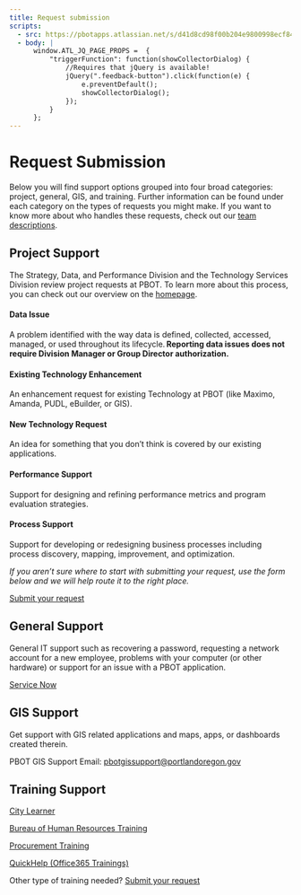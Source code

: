 ```yaml
---
title: Request submission
scripts:
  - src: https://pbotapps.atlassian.net/s/d41d8cd98f00b204e9800998ecf8427e-T/6i46lu/b/8/c95134bc67d3a521bb3f4331beb9b804/_/download/batch/com.atlassian.jira.collector.plugin.jira-issue-collector-plugin:issuecollector/com.atlassian.jira.collector.plugin.jira-issue-collector-plugin:issuecollector.js?locale=en-US&collectorId=1cdfc169
  - body: |
      window.ATL_JQ_PAGE_PROPS =  {
          "triggerFunction": function(showCollectorDialog) {
              //Requires that jQuery is available! 
              jQuery(".feedback-button").click(function(e) {
                  e.preventDefault();
                  showCollectorDialog();
              });
          }
      };
---
```


# Request Submission

Below you will find support options grouped into four broad categories: project, general, GIS, and training. Further information can be found under each category on the types of requests you might make. If you want to know more about who handles these requests, check out our [team descriptions](./team).

<div class="bg-marine-500 bg-opacity-50">

## Project Support

The Strategy, Data, and Performance Division and the Technology Services Division review project requests at PBOT. To learn more about this process, you can check out our overview on the [homepage](./index).

#### Data Issue

A problem identified with the way data is defined, collected, accessed, managed, or used throughout its lifecycle. **Reporting data issues does not require Division Manager or Group Director authorization.**

#### Existing Technology Enhancement

An enhancement request for existing Technology at PBOT (like Maximo, Amanda, PUDL, eBuilder, or GIS).

#### New Technology Request

An idea for something that you don’t think is covered by our existing applications.

#### Performance Support

Support for designing and refining performance metrics and program evaluation strategies.

#### Process Support

Support for developing or redesigning business processes including process discovery, mapping, improvement, and optimization.

*If you aren’t sure where to start with submitting your request, use the form below and we will help route it to the right place.*

<a href="#" class="feedback-button rounded border border-sky-800 bg-white px-4 py-2 font-semibold text-sky-800 hover:bg-sky-800 hover:text-sky-50">Submit your request</a>

</div>

## General Support

General IT support such as recovering a password, requesting a network account for a new employee, problems with your computer (or other hardware) or support for an issue with a PBOT application.

[Service Now](https://portland.service-now.com/sp)

<div class="bg-green-500 bg-opacity-50">

## GIS Support

Get support with GIS related applications and maps, apps, or dashboards created therein.

PBOT GIS Support Email: <pbotgissupport@portlandoregon.gov>

</div>

## Training Support

[City Learner](https://cityofport.plateau.com/learning)

[Bureau of Human Resources Training](https://employees.portland.gov/human-resources/documents?search=training)

[Procurement Training](https://employees.portland.gov/procurement/training)

[QuickHelp (Office365 Trainings)](https://app.quickhelp.com/PortlandOregon/)

Other type of training needed? <a href="#" class="feedback-button rounded border border-sky-800 bg-white px-4 py-2 font-semibold text-sky-800 hover:bg-sky-800 hover:text-sky-50">Submit your request</a>